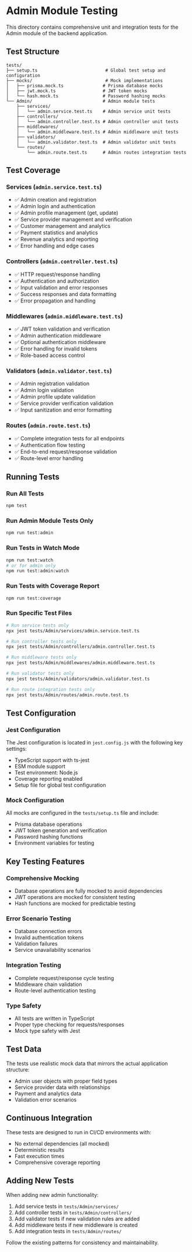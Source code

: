 # Admin Module Testing

This directory contains comprehensive unit and integration tests for the Admin module of the backend application.

## Test Structure

```
tests/
├── setup.ts                          # Global test setup and configuration
├── mocks/                            # Mock implementations
│   ├── prisma.mock.ts               # Prisma database mocks
│   ├── jwt.mock.ts                  # JWT token mocks
│   └── hash.mock.ts                 # Password hashing mocks
└── Admin/                           # Admin module tests
    ├── services/
    │   └── admin.service.test.ts    # Admin service unit tests
    ├── controllers/
    │   └── admin.controller.test.ts # Admin controller unit tests
    ├── middlewares/
    │   └── admin.middleware.test.ts # Admin middleware unit tests
    ├── validators/
    │   └── admin.validator.test.ts  # Admin validator unit tests
    └── routes/
        └── admin.route.test.ts      # Admin routes integration tests
```

## Test Coverage

### Services (`admin.service.test.ts`)
- ✅ Admin creation and registration
- ✅ Admin login and authentication
- ✅ Admin profile management (get, update)
- ✅ Service provider management and verification
- ✅ Customer management and analytics
- ✅ Payment statistics and analytics
- ✅ Revenue analytics and reporting
- ✅ Error handling and edge cases

### Controllers (`admin.controller.test.ts`)
- ✅ HTTP request/response handling
- ✅ Authentication and authorization
- ✅ Input validation and error responses
- ✅ Success responses and data formatting
- ✅ Error propagation and handling

### Middlewares (`admin.middleware.test.ts`)
- ✅ JWT token validation and verification
- ✅ Admin authentication middleware
- ✅ Optional authentication middleware
- ✅ Error handling for invalid tokens
- ✅ Role-based access control

### Validators (`admin.validator.test.ts`)
- ✅ Admin registration validation
- ✅ Admin login validation
- ✅ Admin profile update validation
- ✅ Service provider verification validation
- ✅ Input sanitization and error formatting

### Routes (`admin.route.test.ts`)
- ✅ Complete integration tests for all endpoints
- ✅ Authentication flow testing
- ✅ End-to-end request/response validation
- ✅ Route-level error handling

## Running Tests

### Run All Tests
```bash
npm test
```

### Run Admin Module Tests Only
```bash
npm run test:admin
```

### Run Tests in Watch Mode
```bash
npm run test:watch
# or for admin only
npm run test:admin:watch
```

### Run Tests with Coverage Report
```bash
npm run test:coverage
```

### Run Specific Test Files
```bash
# Run service tests only
npx jest tests/Admin/services/admin.service.test.ts

# Run controller tests only
npx jest tests/Admin/controllers/admin.controller.test.ts

# Run middleware tests only
npx jest tests/Admin/middlewares/admin.middleware.test.ts

# Run validator tests only
npx jest tests/Admin/validators/admin.validator.test.ts

# Run route integration tests only
npx jest tests/Admin/routes/admin.route.test.ts
```

## Test Configuration

### Jest Configuration
The Jest configuration is located in `jest.config.js` with the following key settings:
- TypeScript support with ts-jest
- ESM module support
- Test environment: Node.js
- Coverage reporting enabled
- Setup file for global test configuration

### Mock Configuration
All mocks are configured in the `tests/setup.ts` file and include:
- Prisma database operations
- JWT token generation and verification
- Password hashing functions
- Environment variables for testing

## Key Testing Features

### Comprehensive Mocking
- Database operations are fully mocked to avoid dependencies
- JWT operations are mocked for consistent testing
- Hash functions are mocked for predictable testing

### Error Scenario Testing
- Database connection errors
- Invalid authentication tokens
- Validation failures
- Service unavailability scenarios

### Integration Testing
- Complete request/response cycle testing
- Middleware chain validation
- Route-level authentication testing

### Type Safety
- All tests are written in TypeScript
- Proper type checking for requests/responses
- Mock type safety with Jest

## Test Data

The tests use realistic mock data that mirrors the actual application structure:
- Admin user objects with proper field types
- Service provider data with relationships
- Payment and analytics data
- Validation error scenarios

## Continuous Integration

These tests are designed to run in CI/CD environments with:
- No external dependencies (all mocked)
- Deterministic results
- Fast execution times
- Comprehensive coverage reporting

## Adding New Tests

When adding new admin functionality:

1. Add service tests in `tests/Admin/services/`
2. Add controller tests in `tests/Admin/controllers/`
3. Add validator tests if new validation rules are added
4. Add middleware tests if new middleware is created
5. Add integration tests in `tests/Admin/routes/`

Follow the existing patterns for consistency and maintainability.